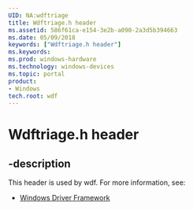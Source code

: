 ```yaml
---
UID: NA:wdftriage
title: Wdftriage.h header
ms.assetid: 586f61ca-e154-3e2b-a090-2a3d5b394663
ms.date: 05/09/2018
keywords: ["Wdftriage.h header"]
ms.keywords: 
ms.prod: windows-hardware
ms.technology: windows-devices
ms.topic: portal
product:
- Windows
tech.root: wdf
---
```


# Wdftriage.h header


## -description


This header is used by wdf. For more information, see:

- [Windows Driver Framework](../_wdf/index.md)
